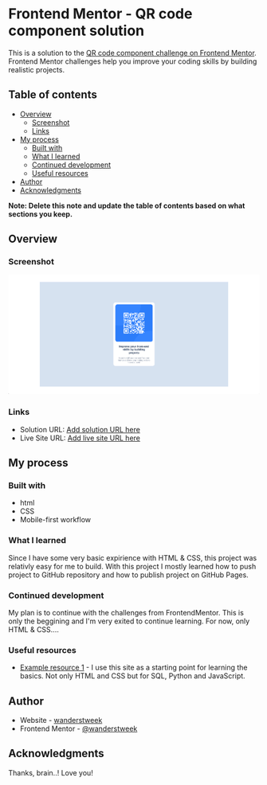 # Frontend Mentor - QR code component solution

This is a solution to the [QR code component challenge on Frontend Mentor](https://www.frontendmentor.io/challenges/qr-code-component-iux_sIO_H). Frontend Mentor challenges help you improve your coding skills by building realistic projects.

## Table of contents

- [Overview](#overview)
  - [Screenshot](#screenshot)
  - [Links](#links)
- [My process](#my-process)
  - [Built with](#built-with)
  - [What I learned](#what-i-learned)
  - [Continued development](#continued-development)
  - [Useful resources](#useful-resources)
- [Author](#author)
- [Acknowledgments](#acknowledgments)

**Note: Delete this note and update the table of contents based on what sections you keep.**

## Overview

### Screenshot

![](./images/qr_screenshot.png)

### Links

- Solution URL: [Add solution URL here](https://your-solution-url.com)
- Live Site URL: [Add live site URL here](https://wanderstweek.github.io/qr-code/)

## My process

### Built with

- html
- CSS
- Mobile-first workflow

### What I learned

Since I have some very basic expirience with HTML & CSS, this project was relativly easy for me to build. With this project I mostly learned how to push project to GitHub repository and how to publish project on GitHub Pages.


### Continued development

My plan is to continue with the challenges from FrontendMentor. This is only the beggining and I'm very exited to continue learning. For now, only HTML & CSS....


### Useful resources

- [Example resource 1](https://www.w3schools.com) - I use this site as a starting point for learning the basics. Not only HTML and CSS but for SQL, Python and JavaScript.  


## Author

- Website - [wanderstweek](https://wanderstweek.github.io/qr-code/)
- Frontend Mentor - [@wanderstweek](https://www.frontendmentor.io/profile/wanderstweek)


## Acknowledgments

Thanks, brain..! Love you!
